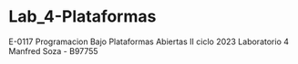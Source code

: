 # Lab_4-Plataformas
E-0117 Programacion Bajo Plataformas Abiertas II ciclo 2023 Laboratorio 4 Manfred Soza - B97755
